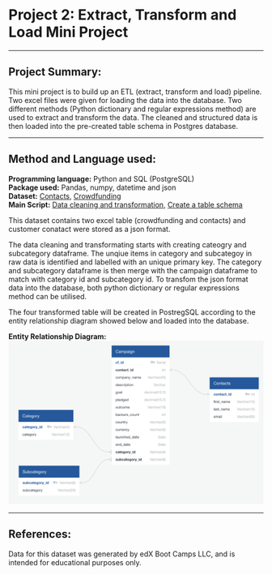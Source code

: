 # Project 2: Extract, Transform and Load Mini Project
---

## Project Summary:

This mini project is to build up an ETL (extract, transform and load) pipeline. Two excel files were given for loading the data into the database. Two different methods (Python dictionary and regular expressions method) are used to extract and transform the data. The cleaned and structured data is then loaded into the pre-created table schema in Postgres database.

---

## Method and Language used:

<b>Programming language:</b> Python and SQL (PostgreSQL)</br>
<b>Package used:</b> Pandas, numpy, datetime and json </br>
<b>Dataset:</b> [Contacts](https://github.com/wingylui/Crowdfunding_ETL/blob/main/Resources/contacts.xlsx), [Crowdfunding](https://github.com/wingylui/Crowdfunding_ETL/blob/main/Resources/crowdfunding.xlsx) </br>
<b>Main Script:</b> [Data cleaning and transformation](https://github.com/wingylui/Crowdfunding_ETL/blob/main/ETL_Mini_Project_WYLui.ipynb), [Create a table schema](https://github.com/wingylui/Crowdfunding_ETL/blob/main/crowdfunding_db_schema.sql)</br>


This dataset contains two excel table (crowdfunding and contacts) and customer conatact were stored as a json format. </br>

The data cleaning and transformating starts with creating cateogry and subcategory dataframe. The unqiue items in category and subcategoy in raw data is identified and labelled with an unique primary key. The category and subcategory dataframe is then merge with the campaign dataframe to match with category id and subcategory id. To transfom the json format data into the database, both python dictionary or regular expressions method can be utilised.</br>

The four transformed table will be created in PostregSQL according to the entity relationship diagram showed below and loaded into the database.</br>

<b>Entity Relationship Diagram:</b></br>
![ERD](https://github.com/wingylui/Crowdfunding_ETL/blob/main/Entity_relationship_Diagram/Entity_Relationship_Diagram_for_CrowdfundingETL.png)</br>


---
## References:

Data for this dataset was generated by edX Boot Camps LLC, and is intended for educational purposes only.